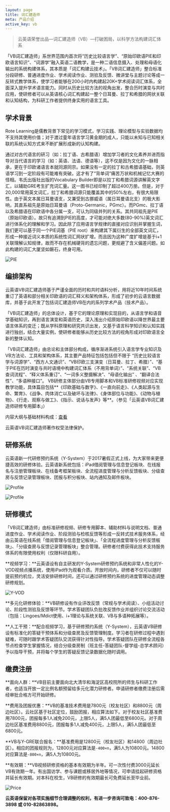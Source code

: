 ```yaml
---
layout: page
title: 词汇建造师
meta: 产品介绍
active_key: vb
---
```


> 云英语荣誉出品—词汇建造师（VB）—打破困局，以科学方法构建词汇体系

「VB词汇建造师」系世界范围内首次将“历史比较语言学”、“原始印欧语PIE和印欧语言知识”、“词源学”融入英语二语教学，是一种二语信息摄入、处理和母语化输出的系统构建体系，其本质是「词汇构建云技术」。「VB词汇建造师」整合标准分段研修、普通进度作业、学术阅读作业、测验及反馈、微讲堂与主题讨论等成一反转式教学体系，使学习者能够在200小时内构建起20K+学术阅读词汇体系，全面深入提升学术语言能力。同时从历史比较方法的视角出发，整合历时演变与共时应用，使研修者可以从英语核心词汇构建起一整个日耳曼、拉丁和希腊的网状关联和认知结构，为科研工作者提供终身实用的语言工具。

## 学术背景

Rote Learning是儒教背景下常见的学习模式，学习实践、理论模型与实验数据均不支持其使用价值；对于渡过童年语言学习黄金期的成人，只能以未知与已知相关联的系统认知方式来不断扩展形成新的认知构建。

通过对古代语言的研习（如：拉丁语、古希腊语）增加学习者的文化素养并进而指导对当代语言的学习（如：英语、法语、德语等），这不仅是因为文化的一脉相承，更在于印欧诸语言本就同源同宗。如果没有一定的拉丁和古希腊语基础，则英语学习到一定阶段有可能难有突破。这才有了“背单词”痛苦万状和机械记忆大赛的怪相。韦氏出版社出版的Vocabulary Builder即是以拉丁和希腊词源讲解英文字汇，以辅助GRE考生扩充词汇量。这一图书已经印制了超过400万册。但是，对于20,000常用英文词汇，拉丁和希腊词源只能覆盖其中的50%左右，有很大局限性。由于英文本属日耳曼语支，又兼受到古挪威语（属日耳曼语北支）的极大影响，其直系祖先是原始日耳曼语（Proto-Germanic，PGmc）。而PGmc、拉丁语以及希腊语在印欧语中各分属一支，可认为同级并列的关系。其共同祖先是PIE（原始印欧语）。故只有追溯到PIE的高度，才可能对绝大多数(80-90%)英文词汇进行体系化的理解和学习。因此除了应用语言学规律的直接对应识别并掌握生词，我们更可以基于同一个PIE词基（PIE root）来构建其下属衍生的全部英文词汇，形成一种接近词义本质的系统性词汇网状扩增。而且因为这种广度扩增是基于i+1关联理解认知规律，故而不存在机械硬背的遗忘问题，更规避了含义偏差问题。如此构建的词汇大厦坚如磐石，终身可用。

![PIE](/images/vb/pie.jpg)

## 编排架构

云英语VB词汇建造师基于严谨全面的历时和共时语料分析，用将近10年时间系统重订了英语和部分相关印欧语的词汇释义和架构体系，形成了初步的云语言数据库，并基于此开发了包括词汇建造师VB在内的系列学术产品（技术产品）。

「VB词汇建造师」的总体设计，基于它的理论原理和实现目的，从语言学和语音学基础知识，再到语言演变和英语历史，深入浅出介绍原始印欧语以降世界最主要语言体系的变迁；既从学科原理和研究共识出发，又基于语言科学知识和认知实践进行独创，结合大量实例，使研修者能够从历史比较方法的视角形成对印欧语言全新的整体认知。

「VB词汇建造师」由总论和主体部分构成，循序渐进系统引入语言学专业知识及VB方法论、工具和架构体系，其主要产品特征包括包括但不限于 “历史比较语言学与词源学”、“西方人文通识”、“VB印欧三支演变（日耳曼、拉丁、希腊）”、“基于PIE在历时演变与共时语境中构建词汇体系（不用背单词）”、“系统关联”、“VB查词流程”、“释义体系重订”、“一词多义整摄解决”、“母语化输出” 、“翻译合法性”、“多语种接口”。 VB研修主体部分由VB专用脚本和VB标准研修视频对应实现教学功能，具体篇目包括**《印欧基础与数字》、《一直向前走》、《人类起源与生命、繁育》、《战争、肉体消亡以及破坏与法律》、《身体部位与功能》、《动物与植物》、《行走、观察与做工》、《指示、说话与发声》等**。（参见「云英语VB词汇建造师研修专用脚本」）

内容大纲与基础材料构成：[查看](/vb/syllabus/)

云英语VB词汇建造师著作权受法律保护。

## 研修系统

云英语新一代研修预约系统（Y-System）于2017暑假正式上线，为大家带来更便捷高效的研修体验。云英语新系统包括：iPad借阅管理与信息登记板块、在线报名与注册管理板块、在线备考框架板块、全流程进度管理与分析反馈板块、分级查房与反馈记录管理板块、团报与积分板块、站内通知及邮件板块。

![Profile](/images/vb/profile-1.jpg)

![Profile](/images/vb/profile-2.jpg)

## 研修模式

「VB词汇建造师」由标准研修视频、研修专用脚本、辅助材料与说明文档、普通进度作业、学术阅读作业、阶段测验与检核反馈等形成一反转式技术服务体系，经由云英语在线系统「借阅管理与信息登记板块」、「全流程进度管理与分析反馈板块」、「分级查房与反馈记录管理板块」整合管理。研修者付费获得此技术支持服务体系的有限使用权利（仅限科研自用）。

**视频学习：**云英语设有自主研发的Y-System研修预约系统和非常人性化的Y-VOD视频点播系统，使用iPad作为观看介质。开放时间内，研修者不仅可以随时提前预约机位，灵活安排研修时间，还可以通过研修预约系统的进度管理动态调整研修规划。

![Y-VOD](/images/vb/y-vod.jpg)

**多元化研修体验：**VB研修设有作业评改反馈（常规与学术阅读）、小组活动讨论、阶段性测验及反馈等环节。学术答疑团队负批改反馈作业并组织讨论交流活动（包括：Lingoes/Mdict使用、i+1理论与系统关联、VB与多语种拓展等）。

**人工干预：**配合视频学习，基于研修预约系统（Y-System），云英语VB研修设有标准化的答疑干预体系和分级查房及反馈管理制度。学习者在研修过程中遇到疑难，可随时跟学术答疑团队交流获得针对性指导。学术答疑团队在研修全流程各节点检查学生掌握情况，结合分级查房制（班主任-答疑团队-督学组-总学术顾问）予以指导干预，并将每个学生的答疑反馈记录数据化随时调用。


## 缴费注册

**面向人群：**VB目前主要面向北大清华和海淀区高校院所的师生与科研工作者，也适当开放一定比例名额预留给多元化潜力研修者。申请研修者缴费注册后需经审批合格方可开始研修。

**费用及团报优惠：**VB的基准技术费用是7800元（校友社区）和8800元（周边社区）。云社区基于社区定位，鼓励团报，相应算法如下。对于校友社区基准费用7800元，团报每多1人减免200元，上限5人，满5人团最低至6800元。对于周边社区基准费用8800元，团报每多1人减免400元，上限5人，满5人团最低至6800元。

**VB与Y-GRE联合报名：**基准费用是12800元（校友社区）和14800（周边社区）。相应的团报规则为，12800元对应算法是`-400×n`，满5人为10800元。14800对应算法是`-800×n`，满5人为10800元。

**有效期：**VB视频研修资格的基本有效期为半年。可一次性付费3000元延长VB有效期一年。有出国访学、参与课题或移居外地等情况，可申请挂起研修资格并延长有效期。对本科在校生，VB研修的有效期最长可免费延长至毕业前。

![Price](/images/vb/price.jpg)

**云英语保留对各项实施细节合理调整的权利，有进一步咨询可致电：400-876-3898 或 010-82863898。**
